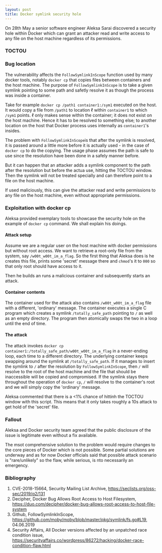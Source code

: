 ```yaml
---
layout: post
title: Docker symlink security hole
---
```


<p class="excerpt">On 28th May a senior software engineer Aleksa Sarai discovered a security hole within Docker which can grant an attacker read and write access to any file on the host machine regardless of its permissions.</p>

### TOCTOU

### Bug location
The vulnerability affects the `FollowSymlinkInScope` function used by many docker tools, notably `docker cp` that copies files between containers and the host machine. The purpose of `FollowSymlinkInScope` is to take a given symlink pointing to some path and safetly resolve it as though the process was inside a container.

Take for example `docker cp /path1 container1:/sym1` executed on the host. It would copy a file from `/path1` to location $\ell$ within `container1` to which `/sym1` points. $\ell$ only makes sense within the container; it does not exist on the host machine. Hence it has to be resolved to something else; to another location on the host that Docker process uses internally as `container1`'s insides.

The problem with `FollowSymlinkInScope`is that after the symlink is resolved, it is passed around a little more before it is actually used - in the case of `docker cp` to do the copying. The usage phase assumes the path is safe to use since the resolution have been done in a safely manner before.

But it can happen that an attacker adds a symlink component to the path after the resolution but before the actua use, hitting the TOCTOU window. Then the symlink will not be treated specially and can therefore point to a file on the host machine.

If used maliciously, this can give the attacker read and write permissions to any file on the host machine, even without appropriate permissions.

### Exploitation with docker cp
Aleksa provided exemplary tools to showcase the security hole on the example of `docker cp` command. We shall explain his doings.

#### Attack setup
Assume we are a regular user on the host machine with docker permissions but without root access. We want to retrieve a root-only file from the system, say `/w00t_w00t_im_a_flag`. So the first thing that Aleksa does is he creates this file, prints some 'secret' message there and `chmod`'s it to `000` so that only root should have access to it.

Then he builds an runs a malicious container and subsequently starts an attack.

#### Container contents
The container used for the attack also contains `/w00t_w00t_im_a_flag` file with a different, 'ordinary' message. The container executes a single C program which creates a symlink `/totally_safe_path` pointing to `/` as well as an empty directory. The program then atomically swaps the two in a loop until the end of time.

#### The attack
The attack invokes `docker cp container1:/totally_safe_path/w00t_w00t_im_a_flag` in a never-ending loop, each time to a different directory. The underlying container keeps swapping around the symlink at `/totally_safe_path`. If it manages to insert the symlink to `/` after the resolution by `FollowSymlinkInScope`, then `/` will resolve to the root of the host machine and the file that should be inaccessible will be copied and compromised. If the symlink stays there throughout the operation of `docker cp`, `/` will resolve to the container's root and we will simply copy the 'ordinary' message.

Aleksa commented that there is a <1% chance of hittinh the TOCTOU window with this script. This means that it only takes roughly a 10s attack to get hold of the 'secret' file.

### Fallout
Aleksa and Docker security team agreed that the public disclosure of the issue is legitimate even without a fix available.

The msot comprehensive solution to the problem would require changes to the core pieces of Docker which is not possible. Some partial solutions are underway and as for now Docker officials said that possible attack scenario is "rare/unlikely" so the flaw, while serious, is nto necessarily an emergency.

### Bibliography

1. CVE-2018-15664, Security Mailing List Archive, https://seclists.org/oss-sec/2019/q2/131
2. Decipher, Docker Bug Allows Root Access to Host Filesystem, https://duo.com/decipher/docker-bug-allows-root-access-to-host-file-system
3. Github, FollowSymlinkInScope, https://github.com/moby/moby/blob/master/pkg/symlink/fs.go#L19, 04.06.2019
4. Security Affairs, All Docker versions affected by an unpatched race condition issue, https://securityaffairs.co/wordpress/86272/hacking/docker-race-condition-flaw.html
